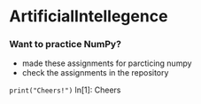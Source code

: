 # ArtificialIntellegence

### Want to practice NumPy?

- made these assignments for parcticing numpy
- check the assignments in the repository

`print("Cheers!")`
ln[1]: Cheers
